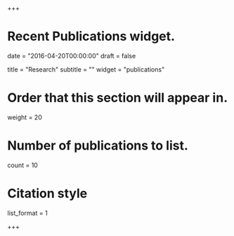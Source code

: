 +++
# Recent Publications widget.

date = "2016-04-20T00:00:00"
draft = false

title = "Research"
subtitle = ""
widget = "publications"

# Order that this section will appear in.
weight = 20

# Number of publications to list.
count = 10

# Citation style
list_format = 1

+++

